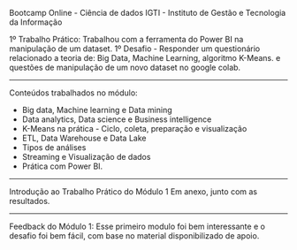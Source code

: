 Bootcamp Online - Ciência de dados
IGTI - Instituto de Gestão e Tecnologia da Informação  

1º Trabalho Prático: Trabalhou com a ferramenta do Power BI na manipulação de um dataset.
1º Desafio  - Responder um questionário relacionado a teoria de: Big Data, Machine Learning, algoritmo K-Means. e questões de manipulação de um novo dataset no google colab.

_____________ 

Conteúdos trabalhados no módulo: 
- Big data, Machine learning e Data mining 
- Data analytics, Data science e Business intelligence 
- K-Means na prática - Ciclo, coleta, preparação e visualização 
- ETL, Data Warehouse e Data Lake 
-  Tipos de análises
- Streaming e Visualização de dados 
-  Prática com Power BI.
_____________  

Introdução ao Trabalho Prático do Módulo 1 Em anexo, junto com as resultados. 

_____________ 
Feedback do Módulo 1: Esse primeiro modulo foi bem interessante e o desafio foi bem fácil, com base no material disponibilizado de apoio.
